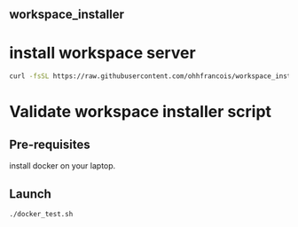 workspace_installer
--------------------

# install workspace server 

```bash
curl -fsSL https://raw.githubusercontent.com/ohhfrancois/workspace_installer/master/install_workspace.sh | sh -
```
# Validate workspace installer script

## Pre-requisites

install docker on your laptop.
## Launch

```bash
./docker_test.sh
```
